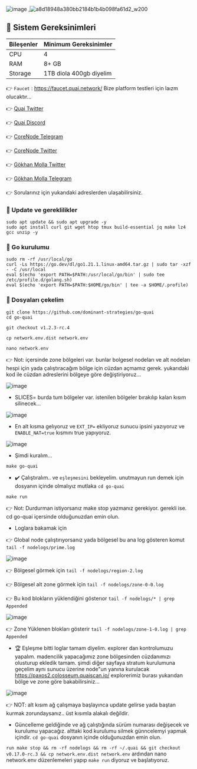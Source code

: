 ![image](https://github.com/molla202/Quai/assets/91562185/4c9ece27-edce-4255-b71b-1a66154a2332)  ,![a8d18948a380bb2184b1b4b098fa61d2_w200](https://github.com/molla202/Quai/assets/91562185/440daf8b-e760-4fb7-9e16-7d02178b2c3c)


## 🚧 Sistem Gereksinimleri
| Bileşenler | Minimum Gereksinimler | 
| ------------ | ------------ |
| CPU |	4|
| RAM	| 8+ GB |
| Storage	| 1TB diola 400gb diyelim |

👉 `Faucet` : https://faucet.quai.network/    Bize platform testleri için laızm olucaktır...

👉 [Quai Twitter](https://twitter.com/gokhan_molla)

👉 [Quai Discord](https://discord.gg/EJQpSSaq)

👉 [CoreNode Telegram](https://t.me/corenode)

👉 [CoreNode Twitter](https://twitter.com/corenodehq)

👉 [Gökhan Molla Twitter](https://twitter.com/gokhan_molla)

👉 [Gökhan Molla Telegram](https://t.me/gokhan_molla)

👉 Sorularınız için yukarıdaki adreslerden ulaşabilirsiniz.

### 🚧 Update ve gereklilikler
```
sudo apt update && sudo apt upgrade -y
sudo apt install curl git wget htop tmux build-essential jq make lz4 gcc unzip -y
```
### 🚧 Go kurulumu
```
sudo rm -rf /usr/local/go
curl -Ls https://go.dev/dl/go1.21.1.linux-amd64.tar.gz | sudo tar -xzf - -C /usr/local
eval $(echo 'export PATH=$PATH:/usr/local/go/bin' | sudo tee /etc/profile.d/golang.sh)
eval $(echo 'export PATH=$PATH:$HOME/go/bin' | tee -a $HOME/.profile)
```
### 👑 Dosyaları çekelim
```
git clone https://github.com/dominant-strategies/go-quai
cd go-quai
```
```
git checkout v1.2.3-rc.4
```
```
cp network.env.dist network.env
```
```
nano network.env
```
👉 Not: içersinde zone bölgeleri var. bunlar bolgesel nodeları ve alt nodeları hespi için yada çalıştıracağım bölge için cüzdan açmamız gerek. yukarıdaki kod ile cüzdan adreslerini bölgeye göre değiştiriyoruz...

![image](https://github.com/molla202/Quai/assets/91562185/6b6807bc-4922-4a0a-b389-c6e0244dbd51)

* SLICES= burda tum bölgeler var. istenilen bölgeler bırakılıp kalan kısım silinecek...

![image](https://github.com/molla202/Quai/assets/91562185/16b09b2d-3094-44ea-a0ff-385ba4e75bbc)

* En alt kısma gelıyoruz ve `EXT_IP=`  ekliyoruz sunucu ipsini yazıyoruz ve `ENABLE_NAT=true` kısmını true yapıyoruz.
 
![image](https://github.com/molla202/Quai/assets/91562185/55c2c669-f63b-4df7-b7f1-f46cbc1b221a)

* Şimdi kuralım...
```
make go-quai
```
* ✔️ Çalıştıralım.. ve `eşleşmesini` bekleyelim. unutmayun run demek için dosyanın içinde olmalıyız mutlaka `cd go-quai`
```
make run
```
👉 Not: Durdurman istiyorsanız make stop yazmanız gerekiyor. gerekli ise. cd go-quai içersinde olduğunuzdan emin olun.
* Loglara bakamak için

👉 Global node çalıştırıyorsanız yada bölgesel bu ana log gösteren komut `tail -f nodelogs/prime.log`

![image](https://github.com/molla202/Quai/assets/91562185/8ebbab6c-3c40-479e-96ed-7c0fe7c38ea3)

👉 Bölgesel görmek için `tail -f nodelogs/region-2.log`

👉 Bölgesel alt zone görmek için `tail -f nodelogs/zone-0-0.log`

👉 Bu kod blokların yüklendiğini gösterıor `tail -f nodelogs/* | grep Appended`

![image](https://github.com/molla202/Quai/assets/91562185/d81a5a22-0264-44a6-a575-1cf167b4704b)

👉 Zone Yüklenen blokları gösterir `tail -f nodelogs/zone-1-0.log | grep Appended`

* 🏆 Eşleşme bitti loglar tamam diyelim. explorer dan kontrolumuzu yapalım. madencilik yapacağımız zone bölgesinden cüzdanımızı olusturup ekledik tamam. şimdi diğer sayfaya stratum kurulumuna geçelim aynı sunucu üzerine node"un yanına kurulacak
https://paxos2.colosseum.quaiscan.io/     explorerimiz burası yukarıdan bölge ve zone göre bakabilirsiniz...

![image](https://github.com/molla202/Quai/assets/91562185/09776fc6-2b94-4b2a-961a-3d1dbe1bb738)


👉 NOT: alt kısım ağ çalışmaya başlayınca update gelirse yada baştan kurmak zorundaysanız.. üst kısımla alakalı değildir.
* Güncelleme geldiğinde ve ağ çalıştığında sürüm numarası değişecek ve kurulumu yapacağız. alttaki kod kurulumu silmek günncelemyi yapmak içindir. `cd go-quai` dosyanın içinde olduğunuzdan emin olun.

`run make stop && rm -rf nodelogs && rm -rf ~/.quai && git checkout v0.17.0-rc.3 && cp network.env.dist network.env`  ardından nano network.env düzenlemeleri yapıp `make run` diyoruz ve başlatıyoruz.
